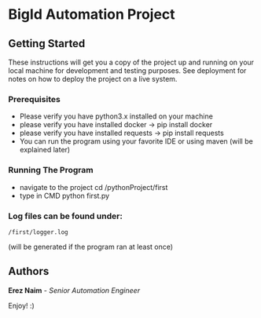 # BigId Automation Project


## Getting Started

These instructions will get you a copy of the project up and running on your local machine for development and testing purposes. See deployment for notes on how to deploy the project on a live system.

### Prerequisites

* Please verify you have python3.x installed on your machine 
* please verify you have installed docker -> pip install docker
* please verify you have installed requests -> pip install requests
* You can run the program using your favorite IDE or using maven (will be explained later)

### Running The Program 
* navigate to the project cd /pythonProject/first 
* type in CMD python first.py 
    
### Log files can be found under:
```
/first/logger.log
```
(will be generated if the program ran at least once)
## Authors

 **Erez Naim** - *Senior Automation Engineer* 

Enjoy! :)